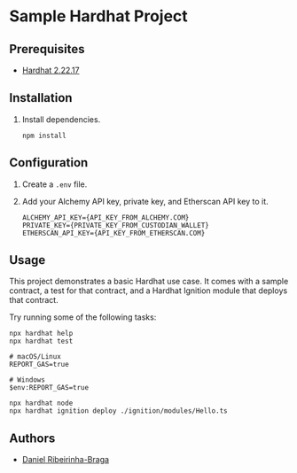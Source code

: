 # Sample Hardhat Project


## Prerequisites

- [Hardhat 2.22.17](https://hardhat.org/)

## Installation

1. Install dependencies.


    ```shell
    npm install
    ```

## Configuration

1. Create a `.env` file.

2. Add your Alchemy API key, private key, and Etherscan API key to it.

    ```shell
    ALCHEMY_API_KEY={API_KEY_FROM_ALCHEMY.COM}
    PRIVATE_KEY={PRIVATE_KEY_FROM_CUSTODIAN_WALLET}
    ETHERSCAN_API_KEY={API_KEY_FROM_ETHERSCAN.COM}
    ```

## Usage

This project demonstrates a basic Hardhat use case. It comes with a sample contract, a test for that contract, and a Hardhat Ignition module that deploys that contract.

Try running some of the following tasks:

```shell
npx hardhat help
npx hardhat test

# macOS/Linux
REPORT_GAS=true

# Windows
$env:REPORT_GAS=true

npx hardhat node
npx hardhat ignition deploy ./ignition/modules/Hello.ts
```

## Authors

- [Daniel Ribeirinha-Braga](https://github.com/DBragz)

